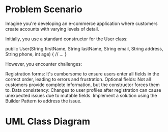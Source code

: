 # Problem Scenario
  
Imagine you're developing an e-commerce application where customers create accounts with varying levels of detail.

Initially, you use a standard constructor for the User class:

public User(String firstName, String lastName, String email, String address, String phone, int age) { // ... }

However, you encounter challenges:

Registration forms: It's cumbersome to ensure users enter all fields in the correct order, leading to errors and frustration.
Optional fields: Not all customers provide complete information, but the constructor forces them to.
Data consistency: Changes to user profiles after registration can cause unexpected issues due to mutable fields.
Implement a solution using the Builder Pattern to address the issue.

# UML Class Diagram
